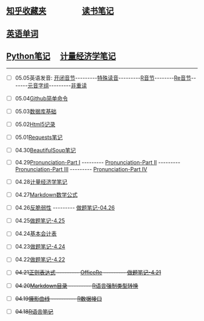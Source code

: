 ## [知乎收藏夹](https://jacklv999.github.io/mytest/zhihu/) &emsp;&emsp;&emsp;&emsp; [读书笔记](https://jacklv999.github.io/mytest/%E8%AF%BB%E4%B9%A6%E7%AC%94%E8%AE%B0/)
## [英语单词](https://jacklv999.github.io/mytest/egls/word.html) 

## [Python笔记](https://jacklv999.github.io/mytest/Python笔记.html)&ensp;&ensp; [计量经济学笔记](https://jacklv999.github.io/mytest/计量经济学笔记.html)

-------------------------------------------------------




- [ ] 05.05英语发音: [开闭音节](https://jacklv999.github.io/mytest/egls/Prnc-%E5%BC%80%E9%97%AD%E9%9F%B3%E8%8A%82.html)---------[特殊读音](https://jacklv999.github.io/mytest/egls/Prnc-%E7%89%B9%E6%AE%8A%E8%AF%BB%E9%9F%B3.html)---------[R音节](https://jacklv999.github.io/mytest/egls/Prnc-R%E9%9F%B3%E8%8A%82.html)--------[Re音节](https://jacklv999.github.io/mytest/egls/Prnc-Re%E9%9F%B3%E8%8A%82.html)-------[元音字组](https://jacklv999.github.io/mytest/egls/Prnc-%E5%85%83%E9%9F%B3%E5%AD%97%E7%BB%84.html)---------[非重读](https://jacklv999.github.io/mytest/egls/Prnc-%E9%9D%9E%E9%87%8D%E8%AF%BB.html)
- [ ] 05.04[Github简单命令](https://jacklv999.github.io/mytest/Github%E7%AE%80%E5%8D%95%E5%91%BD%E4%BB%A4.html)
- [ ] 05.03[数据库基础](https://jacklv999.github.io/mytest/数据库基础.html)
- [ ] 05.02[Html5记录](https://jacklv999.github.io/mytest/Html5%E8%AE%B0%E5%BD%95.html)
- [ ] 05.01[Requests笔记](https://jacklv999.github.io/mytest/requests笔记.html)
- [ ] 04.30[BeautifulSoup笔记](https://www.jianshu.com/p/03fb1603343c)
- [ ] 04.29[Pronunciation-Part I](https://jacklv999.github.io/mytest/Prnct--HART.html) --------- [Pronunciation-Part II](https://jacklv999.github.io/mytest/Prnct-Rhythm&Intonation.html) ---------  [Pronunciation-Part III](https://jacklv999.github.io/mytest/Prnct--Consonsant.html) ---------  [Pronunciation-Part IV](https://jacklv999.github.io/mytest/Prnct--Vowel.html)
- [ ] 04.28[计量经济学笔记](https://jacklv999.github.io/mytest/%E8%AE%A1%E9%87%8F%E7%BB%8F%E6%B5%8E%E5%AD%A6-Part%20I.html)
- [ ] 04.27[Markdown数学公式](https://jacklv999.github.io/mytest/markdown%E6%95%B0%E5%AD%A6%E5%85%AC%E5%BC%8F.html)
- [ ] 04.26[反脆弱性](https://www.jianshu.com/p/eb847f984489)   ---------  [做题笔记-04.26](https://jacklv999.github.io/mytest/%E5%81%9A%E9%A2%98%E7%AC%94%E8%AE%B0-4.26.html)
- [ ] 04.25[做题笔记-4.25](https://jacklv999.github.io/mytest/%E5%81%9A%E9%A2%98%E7%AC%94%E8%AE%B0-4.25.html)
- [ ] 04.24[基本会计表](http://)
- [ ] 04.23[做题笔记-4.24](https://jacklv999.github.io/mytest/做题笔记-4.24.html)
- [ ] 04.22[做题笔记-4.22](https://jacklv999.github.io/mytest/%E5%81%9A%E9%A2%98%E7%AC%94%E8%AE%B0-4.22.html)
- [ ] ~~04.21[正则表达式](https://jacklv999.github.io/mytest/%E6%AD%A3%E5%88%99%E8%A1%A8%E8%BE%BE%E5%BC%8F.html) ---------  [OfficeRe](http://)  ---------  [做题笔记-4.21](https://jacklv999.github.io/mytest/%E5%81%9A%E9%A2%98%E7%AC%94%E8%AE%B0-4.21.html)~~
- [ ] ~~04.20[Markdown目录](https://github.com/jacklv999/Mytest/blob/master/RE5%8F%A3.md) ---------  [R语言强制类型转换](https://jacklv999.github.io/mytest/R语言强制类型转换.html)~~
- [ ] ~~04.19[摄影曲线](https://www.jianshu.com/p/e8ad530b5073) ---------- [R数据接口](https://jacklv999.github.io/mytest/R%E8%AF%AD%E8%A8%80%E6%95%B0%E6%8D%AE%E6%8E%A5%E5%8F%A3.html)~~
- [ ] ~~04.18[R语言笔记](https://jacklv999.github.io/mytest/R%E8%AF%AD%E8%A8%80%E7%AC%94%E8%AE%B0.html)~~

